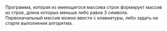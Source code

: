 Программа, которая из имеющегося массива строк формирует массив из строк, длина которых
меньше либо равна 3 символа. Первоначальный массив можно ввести с клавиатуры, либо задать на старте выполнения алгоритма.